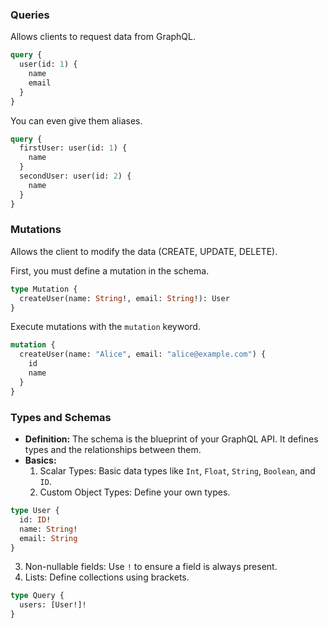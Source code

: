 ### Queries
Allows clients to request data from GraphQL. 

```graphql
query {
  user(id: 1) {
    name
    email
  }
}
```

You can even give them aliases.

```graphql
query {
  firstUser: user(id: 1) {
    name
  }
  secondUser: user(id: 2) {
    name
  }
}
```

### Mutations
Allows the client to modify the data (CREATE, UPDATE, DELETE).

First, you must define a mutation in the schema.
```graphql
type Mutation {
  createUser(name: String!, email: String!): User
}
```

Execute mutations with the `mutation` keyword.
```graphql
mutation {
  createUser(name: "Alice", email: "alice@example.com") {
    id
    name
  }
}
```

### Types and Schemas
- **Definition:** The schema is the blueprint of your GraphQL API. It defines types and the relationships between them.
- **Basics:**
    1. Scalar Types: Basic data types like `Int`, `Float`, `String`, `Boolean`, and `ID`.
    2. Custom Object Types: Define your own types.

```graphql
type User {
  id: ID!
  name: String!
  email: String
}
```

  3. Non-nullable fields: Use `!` to ensure a field is always present.
  4. Lists: Define collections using brackets.
```graphql
type Query {
  users: [User!]!
}
```

